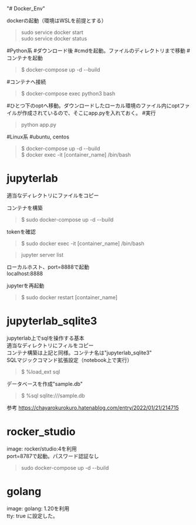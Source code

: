 "# Docker_Env" 

dockerの起動（環境はWSLを前提とする）
> sudo service docker start  
> sudo service docker status

#Python系
#ダウンロード後 #cmdを起動。ファイルのディレクトリまで移動
#コンテナを起動
> $ docker-compose up -d --build

#コンテナへ接続
> $ docker-compose exec python3 bash

#ひとつ下のoptへ移動。ダウンロードしたローカル環境のファイル内にoptファイルが作成されているので、そこにapp.pyを入れておく。 #実行
> python app.py

#Linux系
#ubuntu, centos
> $ docker-compose up -d --build  
> $ docker exec -it [container_name] /bin/bash

# jupyterlab
適当なディレクトリにファイルをコピー  

コンテナを構築  
> $ sudo docker-compose up -d --build  

tokenを確認  
> $ sudo docker exec -it [container_name] /bin/bash
  
> jupyter server list 

ローカルホスト、port=8888で起動  
localhost:8888  

jupyterを再起動  
> $ sudo docker restart [container_name]  

# jupyterlab_sqlite3
jupyterlab上でsqlを操作する基本  
適当なディレクトリにフィルをコピー  
コンテナ構築は上記と同様。コンテナ名は"jupyterlab_sqlite3"  
SQLマジックコマンド拡張設定（notebook上で実行）  
> $ %load_ext sql

データベースを作成"sample.db"  
> $ %sql sqlite:///sample.db  

参考
https://chayarokurokuro.hatenablog.com/entry/2022/01/21/214715

# rocker_studio
image: rocker/studio:4を利用  
port=8787で起動。パスワード認証なし  
> sudo docker-compose up -d --build

# golang
image: golang: 1.20を利用  
tty: true に設定した。  



